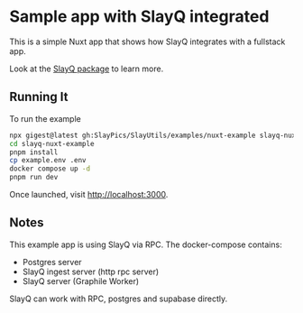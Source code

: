 # Sample app with SlayQ integrated

This is a simple Nuxt app that shows how SlayQ integrates with a fullstack app.

Look at the [SlayQ package](https://github.com/SlayPics/SlayUtils/tree/main/packages/slay-q) to learn more.

## Running It

To run the example

```bash
npx gigest@latest gh:SlayPics/SlayUtils/examples/nuxt-example slayq-nuxt-example
cd slayq-nuxt-example
pnpm install
cp example.env .env
docker compose up -d
pnpm run dev
```
Once launched, visit [http://localhost:3000](http://localhost:3000).

## Notes
This example app is using SlayQ via RPC.  The docker-compose contains:

* Postgres server
* SlayQ ingest server (http rpc server)
* SlayQ server (Graphile Worker)

SlayQ can work with RPC, postgres and supabase directly.